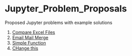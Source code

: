 # Jupyter_Problem_Proposals
Proposed Jupyter problems with example solutions


1. [Compare Excel Files](https://colab.research.google.com/github/NUS-ALSET/Jupyter_Problem_Proposals/blob/master/Proposal1/Proposal1_Excel.ipynb)
2. [Email Mail Merge](https://colab.research.google.com/github/NUS-ALSET/Jupyter_Problem_Proposals/blob/master/Proposal2/Proposal2_EmailTemplate.ipynb)
3. [Simple Function](https://colab.research.google.com/github/NUS-ALSET/Jupyter_Problem_Proposals/blob/master/Proposal3/Proposal3_SumProblemProposal.ipynb)
4. [CHange this ](https://colab.research.google.com/github/NUS-ALSET/Jupyter_Problem_Proposals/blob/master/PredictingValues_Proposal4/Proposal4.ipynb)

